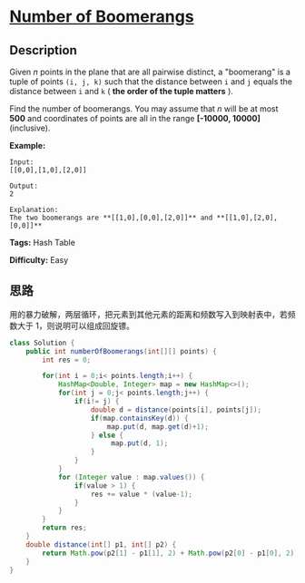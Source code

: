 # [Number of Boomerangs][title]

## Description

Given _n_ points in the plane that are all pairwise distinct, a "boomerang" is a tuple of points `(i, j, k)` such that the distance between `i` and `j` equals the distance between `i` and `k` ( **the order of the tuple matters** ).

Find the number of boomerangs. You may assume that _n_ will be at most **500** and coordinates of points are all in the range **[-10000, 10000]**
(inclusive).

**Example:**  

```
Input:
[[0,0],[1,0],[2,0]]

Output:
2

Explanation:
The two boomerangs are **[[1,0],[0,0],[2,0]]** and **[[1,0],[2,0],[0,0]]**
```

**Tags:** Hash Table

**Difficulty:** Easy

## 思路

用的暴力破解，两层循环，把元素到其他元素的距离和频数写入到映射表中，若频数大于 1，则说明可以组成回旋镖。

``` java
class Solution {
    public int numberOfBoomerangs(int[][] points) {
        int res = 0;

        for(int i = 0;i< points.length;i++) {
            HashMap<Double, Integer> map = new HashMap<>();
            for(int j = 0;j< points.length;j++) {
                if(i!= j) {
                    double d = distance(points[i], points[j]);
                    if(map.containsKey(d)) {
                        map.put(d, map.get(d)+1);
                    } else {
                         map.put(d, 1);
                    }
                }
            }
            for (Integer value : map.values()) {
                if(value > 1) {
                    res += value * (value-1);
                }
            }
        }
        return res;
    }
    double distance(int[] p1, int[] p2) {
        return Math.pow(p2[1] - p1[1], 2) + Math.pow(p2[0] - p1[0], 2);
    }
}
```

[title]: https://leetcode.com/problems/number-of-boomerangs
